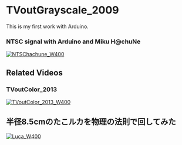 # TVoutGrayscale_2009
This is my first work with Arduino.
### NTSC signal with Arduino and Miku H@chuNe
[![NTSChachune_W400](https://user-images.githubusercontent.com/115850093/196378631-2792a9f4-c0e7-43ed-a4a4-2788aec34178.jpg)](https://www.youtube.com/watch?v=dZVFQIFUhwA)

## Related Videos
### TVoutColor_2013
[![TVoutColor_2013_W400](https://user-images.githubusercontent.com/115850093/196180642-b91a3d41-69b6-4764-96e9-210bbce51454.jpg)](https://youtu.be/ysMUZaUsUp0)

## 半径8.5cmのたこルカを物理の法則で回してみた
[![Luca_W400](https://user-images.githubusercontent.com/115850093/196390849-ccd52187-17fa-4a0b-95f0-65757395279a.jpg)](https://youtu.be/tDQuSYcQ8mk)

